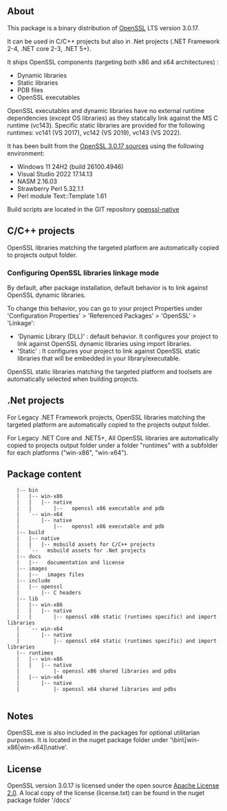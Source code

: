 ## About

This package is a binary distribution of [OpenSSL](https://www.openssl.org/) LTS version 3.0.17.

It can be used in C/C++ projects but also in .Net projects (.NET Framework 2-4, .NET core 2-3, .NET 5+).

It ships OpenSSL components (targeting both x86 and x64 architectures) : 
- Dynamic libraries 
- Static libraries 
- PDB files
- OpenSSL executables

OpenSSL executables and dynamic libraries have no external runtime dependencies (except OS libraries) as they statically link against the MS C runtime (vc143).
Specific static libraries are provided for the following runtimes: vc141 (VS 2017), vc142 (VS 2019), vc143 (VS 2022).

It has been built from the [OpenSSL 3.0.17 sources](https://github.com/openssl/openssl/releases/tag/openssl-3.0.17) using the following environment:
- Windows 11 24H2 (build 26100.4946)
- Visual Studio 2022 17.14.13
- NASM 2.16.03
- Strawberry Perl 5.32.1.1
- Perl module Text::Template 1.61

Build scripts are located in the GIT repository [openssl-native](https://github.com/vrogier/openssl-native)

## C/C++ projects

OpenSSL libraries matching the targeted platform are automatically copied to projects output folder.

### Configuring OpenSSL libraries linkage mode

By default, after package installation, default behavior is to link against OpenSSL dynamic libraries.

To change this behavior, you can go to your project Properties under 'Configuration Properties' > 'Referenced Packages' > 'OpenSSL' > 'Linkage':
- 'Dynamic Library (DLL)' : default behavior. It configures your project to link against OpenSSL dynamic libraries using import libraries.
- 'Static' : It configures your project to link against OpenSSL static libraries that will be embedded in your library/executable.

OpenSSL static libraries matching the targeted platform and toolsets are automatically selected when building projects.

## .Net projects

For Legacy .NET Framework projects, OpenSSL libraries matching the targeted platform are automatically copied to the projects output folder.

For Legacy .NET Core and .NET5+, All OpenSSL libraries are automatically copied to projects output folder under a folder "runtimes" with a subfolder for each platforms ("win-x86", "win-x64").

## Package content
```
   |-- bin
   |   |-- win-x86
   |   |   |-- native
   |   |       |--   openssl x86 executable and pdb
   |   `-- win-x64
   |       |-- native
   |           |--   openssl x86 executable and pdb   
   |-- build
   |   |-- native
   |   |   |-- msbuild assets for C/C++ projects
   |   `--   msbuild assets for .Net projects   
   |-- docs
   |   |--   documentation and license
   |-- images
   |   |--   images files
   |-- include
   |   |-- openssl
   |       |-- C headers
   |-- lib
   |   |-- win-x86
   |   |   |-- native
   |   |       |-- openssl x86 static (runtimes specific) and import libraries
   |   `-- win-x64
   |       |-- native
   |           |-- openssl x64 static (runtimes specific) and import libraries
   |-- runtimes
   |   |-- win-x86
   |   |   |-- native
   |           |- openssl x86 shared libraries and pdbs
   |   |-- win-x64
   |       |-- native
   |           |- openssl x64 shared libraries and pdbs
   
```

## Notes

OpenSSL.exe is also included in the packages for optional utilitarian purposes. 
It is located in the nuget package folder under '\bin\\[win-x86|win-x64]\native'.

## License

OpenSSL version 3.0.17 is licensed under the open source [Apache License 2.0](https://github.com/openssl/openssl/blob/openssl-3.0/LICENSE.txt).
A local copy of the license (license.txt) can be found in the nuget package folder '/docs'




